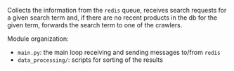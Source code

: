 Collects the information from the `redis` queue, receives search requests for a given search term
    and, if there are no recent products in the db for the given term, forwards
    the search term to one of the crawlers.

Module organization:
  - `main.py`: the main loop receiving and sending messages to/from `redis`
  - `data_processing/`: scripts for sorting of the results
